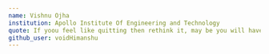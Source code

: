 ```yaml
---
name: Vishnu Ojha
institution: Apollo Institute Of Engineering and Technology
quote: If yoou feel like quitting then rethink it, may be you will have better opportunities in the future.
github_user: voidHimanshu
---
```

